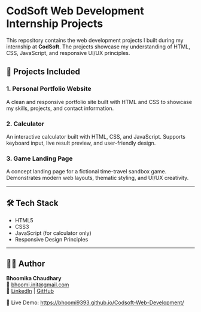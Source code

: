 # CodSoft Web Development Internship Projects

This repository contains the web development projects I built during my internship at **CodSoft**. The projects showcase my understanding of HTML, CSS, JavaScript, and responsive UI/UX principles.

## 🚀 Projects Included

### 1. Personal Portfolio Website
A clean and responsive portfolio site built with HTML and CSS to showcase my skills, projects, and contact information.

### 2. Calculator
An interactive calculator built with HTML, CSS, and JavaScript. Supports keyboard input, live result preview, and user-friendly design.

### 3. Game Landing Page
A concept landing page for a fictional time-travel sandbox game. Demonstrates modern web layouts, thematic styling, and UI/UX creativity.

---

## 🛠️ Tech Stack
- HTML5
- CSS3
- JavaScript (for calculator only)
- Responsive Design Principles

---

## 🧑‍💻 Author
**Bhoomika Chaudhary**  
📧 bhoomi.init@gmail.com  
🔗 [LinkedIn](https://www.linkedin.com/in/bhoomika-chaudhary-04308934b) | [GitHub](https://github.com/Bhoomi9393)

🚀 Live Demo: https://bhoomi9393.github.io/Codsoft-Web-Development/


